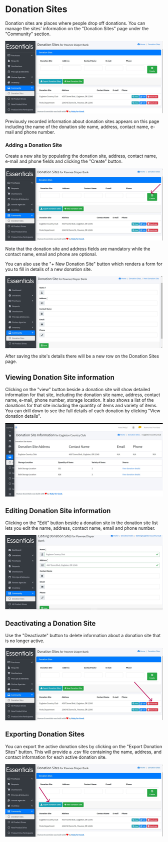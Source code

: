 # Donation Sites

Donation sites are places where people drop off donations. You can manage the sites' information on the "Donation Sites" page under the "Community" section. 

![Donation Sites](images/community/donation_sites/donation_sites.jpg)

Previously recorded information about donation sites appears on this page including the name of the donation site name, address, contact name, e-mail and phone number.

### Adding a Donation Site

Create a new site by populating the donation site, address, contact name, e-mail and phone fields and clicking the "Create" button. 

![Create Donation_Site](images/community/donation_sites/create_donation_site.jpg)

Note that the donation site and address fields are mandatory while the contact name, email and phone are optional.

You can also use the "+ New Donation Site" button which renders a form for you to fill in details of a new donation site.

![Add Donation_Site](images/community/donation_sites/add_new_donation_site.jpg)

After saving the site's details there will be a new row on the Donation Sites page.

## Viewing Donation Site information

Clicking on the "view" button beside a donation site will show detailed information for that site, including the donation site name, address, contact name, e-mail, phone number, storage location. It also shows a list of the donations for that site including the quantity of items and variety of items. You can drill down to see the full details of each donation by clicking "View donation details".

![Donation Sites Details](images/community/donation_sites/donation_sites_details.jpg)

## Editing Donation Site information

Clicking on the "Edit" button beside a donation site in the donation site list lets you edit the name, address, contact name, email and phone number.

![Edit Donation Site Details](images/community/donation_sites/edit_donation_site.jpg)

## Deactivating a Donation Site

Use the "Deactivate" button to delete information about a donation site that is no longer active.

![Deactivate Donation Sites](images/community/donation_sites/deactivate_donation_site.jpg)

## Exporting Donation Sites

You can export the active donation sites by clicking on the "Export Donation Sites" button. This will provide a .csv file containing the name, address, and contact information for each active donation site.

![Export Donation Sites](images/community/donation_sites/export_donation_sites.jpg)